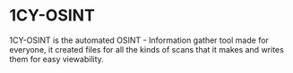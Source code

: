 # 1CY-OSINT
1CY-OSINT is the automated OSINT - Information gather tool made for everyone, it created files for all the kinds of scans that it makes and writes them for easy viewability.
